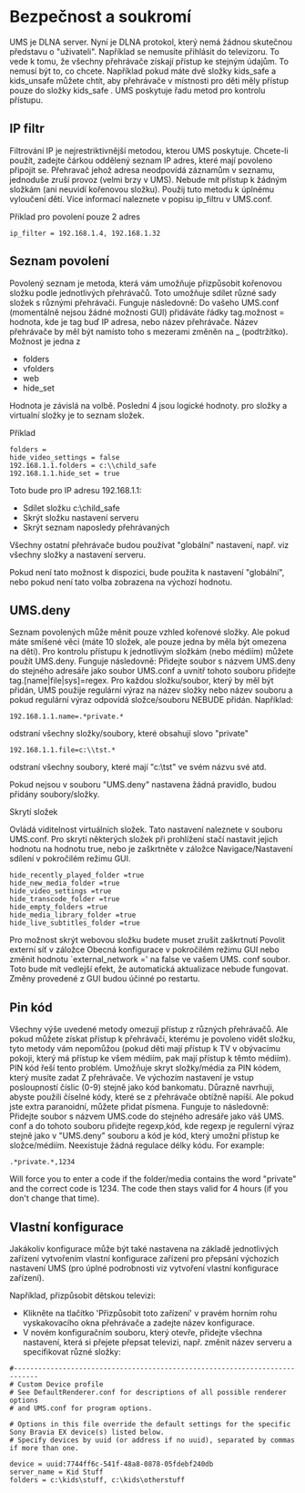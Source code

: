 # Bezpečnost a soukromí

UMS je DLNA server. Nyní je DLNA protokol, který nemá žádnou skutečnou představu o "uživateli". Například se nemusíte přihlásit do televizoru. To vede k tomu, že všechny přehrávače získají přístup ke stejným údajům. To nemusí být to, co chcete. Například pokud máte dvě složky kids_safe a kids_unsafe můžete chtít, aby přehrávače v místnosti pro děti měly přístup pouze do složky kids_safe . UMS poskytuje řadu metod pro kontrolu přístupu. 

## IP filtr

Filtrování IP je nejrestriktivnější metodou, kterou UMS poskytuje. Chcete-li použít, zadejte čárkou oddělený seznam IP adres, které mají povoleno připojit se.  Přehravač jehož adresa neodpovídá záznamům v seznamu, jednoduše zruší provoz (velmi brzy v UMS). Nebude mít přístup k žádným složkám (ani neuvidí kořenovou složku). Použij tuto metodu k úplnému vyloučení dětí. Více informací naleznete v popisu ip_filtru v UMS.conf.

Příklad pro povolení pouze 2 adres

```
ip_filter = 192.168.1.4, 192.168.1.32
```

## Seznam povolení

Povolený seznam je metoda, která vám umožňuje přizpůsobit kořenovou složku podle jednotlivých přehrávačů.  Toto umožňuje sdílet různé sady složek s různými přehrávači. Funguje následovně: Do vašeho UMS.conf (momentálně nejsou žádné možnosti GUI) přidáváte řádky tag.možnost = hodnota, kde je tag buď IP adresa, nebo název přehrávače.  Název přehrávače by měl být namísto toho s mezerami změněn na _ (podtržítko). Možnost je jedna z

- folders
- vfolders
- web
- hide_set

Hodnota je závislá na volbě. Poslední 4 jsou logické hodnoty. pro složky a virtualní složky je to seznam složek.

Příklad

```
folders = 
hide_video_settings = false
192.168.1.1.folders = c:\\child_safe
192.168.1.1.hide_set = true
```

Toto bude pro IP adresu 192.168.1.1:

- Sdílet složku c:\child_safe
- Skrýt složku nastavení serveru
- Skrýt seznam naposledy přehrávaných

Všechny ostatní přehrávače budou používat "globální" nastavení, např. viz všechny složky a nastavení serveru.

Pokud není tato možnost k dispozici, bude použita k nastavení "globální", nebo pokud není tato volba zobrazena na výchozí hodnotu.

## UMS.deny

Seznam povolených může měnit pouze vzhled kořenové složky. Ale pokud máte smíšené věci (máte 10 složek, ale pouze jedna by měla být omezena na děti). Pro kontrolu přístupu k jednotlivým složkám (nebo médiím) můžete použít UMS.deny. Funguje následovně: Přidejte soubor s názvem UMS.deny do stejného adresáře jako soubor UMS.conf a uvnitř tohoto souboru přidejte tag.[name|file|sys]=regex. Pro každou složku/soubor, který by měl být přidán, UMS použije regulární výraz na název složky nebo název souboru a pokud regulární výraz odpovídá složce/souboru NEBUDE přidán. Například:
```
192.168.1.1.name=.*private.*
```

odstraní všechny složky/soubory, které obsahují slovo "private"
```
192.168.1.1.file=c:\\tst.*
```

odstraní všechny soubory, které mají "c:\tst" ve svém názvu své atd.

Pokud nejsou v souboru "UMS.deny" nastavena žádná pravidlo, budou přidány soubory/složky.

Skrytí složek

Ovládá viditelnost virtuálních složek. Tato nastavení naleznete v souboru UMS.conf. Pro skrytí některých složek při prohlížení stačí nastavit jejich hodnotu na hodnotu true, nebo je zaškrtněte v záložce Navigace/Nastavení sdílení v pokročilém režimu GUI.

```
hide_recently_played_folder =true
hide_new_media_folder =true
hide_video_settings =true
hide_transcode_folder =true
hide_empty_folders =true
hide_media_library_folder =true
hide_live_subtitles_folder =true
```

Pro možnost skrýt webovou složku budete muset zrušit zaškrtnutí Povolit externí síť v záložce Obecná konfigurace v pokročilém režimu GUI nebo změnit hodnotu `external_network =' na false ve vašem UMS. conf soubor. Toto bude mít vedlejší efekt, že automatická aktualizace nebude fungovat. Změny provedené z GUI budou účinné po restartu.

## Pin kód

Všechny výše uvedené metody omezují přístup z různých přehrávačů. Ale pokud můžete získat přístup k přehrávači, kterému je povoleno vidět složku, tyto metody vám nepomůžou (pokud děti mají přístup k TV v obývacímu pokoji, který má přístup ke všem médiím, pak mají přístup k těmto médiím). PIN kód řeší tento problém. Umožňuje skryt složky/média za PIN kódem, který musíte zadat Z přehrávače. Ve výchozím nastavení je vstup posloupností číslic (0-9) stejně jako kód bankomatu. Důrazně navrhuji, abyste použili číselné kódy, které se z přehrávače obtížně napíší. Ale pokud jste extra paranoidní, můžete přidat písmena. Funguje to následovně: Přidejte soubor s názvem UMS.code do stejného adresáře jako váš UMS. conf a do tohoto souboru přidejte regexp,kód, kde regexp je regulerní výraz stejně jako v "UMS.deny" souboru a kód je kód, který umožní přístup ke složce/médiím. Neexistuje žádná regulace délky kódu. For example:
```
.*private.*,1234
```

Will force you to enter a code if the folder/media contains the word "private" and the correct code is 1234. The code then stays valid for 4 hours (if you don't change that time).

## Vlastní konfigurace

Jakákoliv konfigurace může být také nastavena na základě jednotlivých zařízení vytvořením vlastní konfigurace zařízení pro přepsání výchozích nastavení UMS (pro úplné podrobnosti viz vytvoření vlastní konfigurace zařízení).

Například, přizpůsobit dětskou televizi:
- Klikněte na tlačítko 'Přizpůsobit toto zařízení' v pravém horním rohu vyskakovacího okna přehrávače a zadejte název konfigurace.
- V novém konfiguračním souboru, který otevře, přidejte všechna nastavení, která si přejete přepsat televizi, např. změnit název serveru a specifikovat různé složky:
```
#----------------------------------------------------------------------------
# Custom Device profile
# See DefaultRenderer.conf for descriptions of all possible renderer options
# and UMS.conf for program options.

# Options in this file override the default settings for the specific Sony Bravia EX device(s) listed below.
# Specify devices by uuid (or address if no uuid), separated by commas if more than one.

device = uuid:7744ff6c-541f-48a8-0878-05fdebf240db
server_name = Kid Stuff
folders = c:\kids\stuff, c:\kids\otherstuff
```
